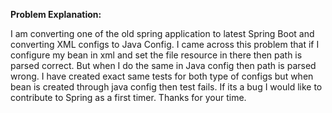 **Problem Explanation:**

I am converting one of the old spring application to latest Spring Boot and converting XML configs to Java Config. I came across this problem that if I configure my bean in xml and set the file resource in there then path is parsed correct. But when I do the same in Java config then path is parsed wrong. I have created exact same tests for both type of configs but when bean is created through java config then test fails. If its a bug I would like to contribute to Spring as a first timer. Thanks for your time.